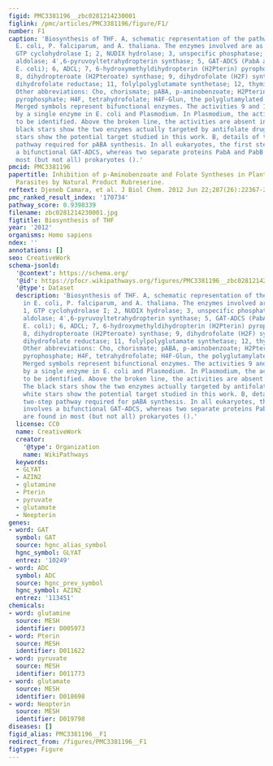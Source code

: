 ```yaml
---
figid: PMC3381196__zbc0281214230001
figlink: /pmc/articles/PMC3381196/figure/F1/
number: F1
caption: 'Biosynthesis of THF. A, schematic representation of the pathways found in
  E. coli, P. falciparum, and A. thaliana. The enzymes involved are as follows: 1,
  GTP cyclohydrolase I; 2, NUDIX hydrolase; 3, unspecific phosphatase; 4, dihydroneopterin
  aldolase; 4′,6-pyruvoyltetrahydropterin synthase; 5, GAT-ADCS (PabA and PabB in
  E. coli); 6, ADCL; 7, 6-hydroxymethyldihydropterin (H2Pterin) pyrophosphokinase;
  8, dihydropteroate (H2Pteroate) synthase; 9, dihydrofolate (H2F) synthetase; 10,
  dihydrofolate reductase; 11, folylpolyglutamate synthetase; 12, thymidylate synthase.
  Other abbreviations: Cho, chorismate; pABA, p-aminobenzoate; H2PterinPP, 6-hydroxymethyldihydropterin
  pyrophosphate; H4F, tetrahydrofolate; H4F-Glun, the polyglutamylated form of H4F.
  Merged symbols represent bifunctional enzymes. The activities 9 and 11 are catalyzed
  by a single enzyme in E. coli and Plasmodium. In Plasmodium, the activity 6 remains
  to be identified. Above the broken line, the activities are absent in animals. The
  black stars show the two enzymes actually targeted by antifolate drugs. The white
  stars show the potential target studied in this work. B, details of the two-step
  pathway required for pABA synthesis. In all eukaryotes, the first step involves
  a bifunctional GAT-ADCS, whereas two separate proteins PabA and PabB are found in
  most (but not all) prokaryotes ().'
pmcid: PMC3381196
papertitle: Inhibition of p-Aminobenzoate and Folate Syntheses in Plants and Apicomplexan
  Parasites by Natural Product Rubreserine.
reftext: Djeneb Camara, et al. J Biol Chem. 2012 Jun 22;287(26):22367-22376.
pmc_ranked_result_index: '170734'
pathway_score: 0.9398339
filename: zbc0281214230001.jpg
figtitle: Biosynthesis of THF
year: '2012'
organisms: Homo sapiens
ndex: ''
annotations: []
seo: CreativeWork
schema-jsonld:
  '@context': https://schema.org/
  '@id': https://pfocr.wikipathways.org/figures/PMC3381196__zbc0281214230001.html
  '@type': Dataset
  description: 'Biosynthesis of THF. A, schematic representation of the pathways found
    in E. coli, P. falciparum, and A. thaliana. The enzymes involved are as follows:
    1, GTP cyclohydrolase I; 2, NUDIX hydrolase; 3, unspecific phosphatase; 4, dihydroneopterin
    aldolase; 4′,6-pyruvoyltetrahydropterin synthase; 5, GAT-ADCS (PabA and PabB in
    E. coli); 6, ADCL; 7, 6-hydroxymethyldihydropterin (H2Pterin) pyrophosphokinase;
    8, dihydropteroate (H2Pteroate) synthase; 9, dihydrofolate (H2F) synthetase; 10,
    dihydrofolate reductase; 11, folylpolyglutamate synthetase; 12, thymidylate synthase.
    Other abbreviations: Cho, chorismate; pABA, p-aminobenzoate; H2PterinPP, 6-hydroxymethyldihydropterin
    pyrophosphate; H4F, tetrahydrofolate; H4F-Glun, the polyglutamylated form of H4F.
    Merged symbols represent bifunctional enzymes. The activities 9 and 11 are catalyzed
    by a single enzyme in E. coli and Plasmodium. In Plasmodium, the activity 6 remains
    to be identified. Above the broken line, the activities are absent in animals.
    The black stars show the two enzymes actually targeted by antifolate drugs. The
    white stars show the potential target studied in this work. B, details of the
    two-step pathway required for pABA synthesis. In all eukaryotes, the first step
    involves a bifunctional GAT-ADCS, whereas two separate proteins PabA and PabB
    are found in most (but not all) prokaryotes ().'
  license: CC0
  name: CreativeWork
  creator:
    '@type': Organization
    name: WikiPathways
  keywords:
  - GLYAT
  - AZIN2
  - glutamine
  - Pterin
  - pyruvate
  - glutamate
  - Neopterin
genes:
- word: GAT
  symbol: GAT
  source: hgnc_alias_symbol
  hgnc_symbol: GLYAT
  entrez: '10249'
- word: ADC
  symbol: ADC
  source: hgnc_prev_symbol
  hgnc_symbol: AZIN2
  entrez: '113451'
chemicals:
- word: glutamine
  source: MESH
  identifier: D005973
- word: Pterin
  source: MESH
  identifier: D011622
- word: pyruvate
  source: MESH
  identifier: D011773
- word: glutamate
  source: MESH
  identifier: D018698
- word: Neopterin
  source: MESH
  identifier: D019798
diseases: []
figid_alias: PMC3381196__F1
redirect_from: /figures/PMC3381196__F1
figtype: Figure
---
```

